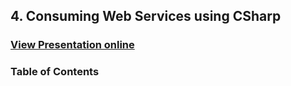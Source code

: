 ## 4. Consuming Web Services using CSharp
### [View Presentation online](https://rawgit.com/TelerikAcademy/Databases/master/4.%20Consuming-Web-Services-using-CSharp/index.html)
### Table of Contents
